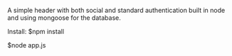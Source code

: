 A simple header with both social and standard authentication built in node and using mongoose for the database.  

Install: 
$npm install

$node app.js